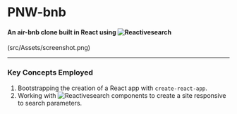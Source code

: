 # PNW-bnb

#### An air-bnb clone built in React using ![Reactivesearch](https://opensource.appbase.io/reactivesearch/)

(src/Assets/screenshot.png)

------------------------------------------------

### **Key Concepts Employed**

1. Bootstrapping the creation of a React app with `create-react-app`.
1. Working with ![Reactivesearch](https://opensource.appbase.io/reactivesearch/) components to create a site responsive to search parameters.